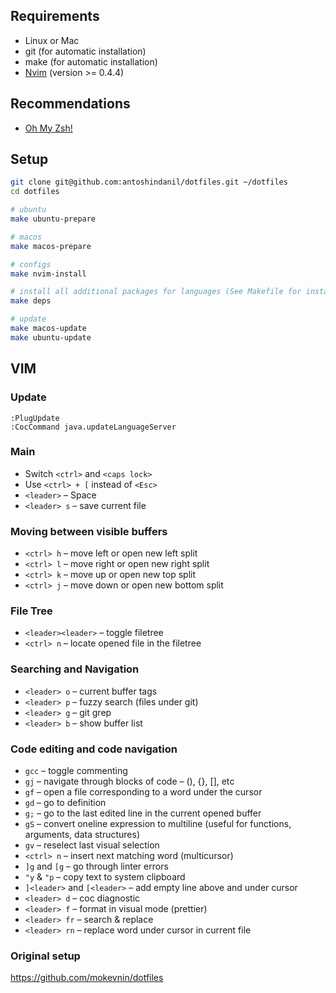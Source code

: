 ## Requirements

* Linux or Mac
* git (for automatic installation)
* make (for automatic installation)
* [Nvim](https://github.com/neovim/neovim/wiki/Installing-Neovim) (version >= 0.4.4)

## Recommendations

* [Oh My Zsh!](https://github.com/ohmyzsh/ohmyzsh)

## Setup

```sh
git clone git@github.com:antoshindanil/dotfiles.git ~/dotfiles 
cd dotfiles

# ubuntu
make ubuntu-prepare

# macos
make macos-prepare

# configs
make nvim-install

# install all additional packages for languages (See Makefile for install packages for some language)
make deps

# update
make macos-update
make ubuntu-update
```

## VIM

### Update

```vim
:PlugUpdate
:CocCommand java.updateLanguageServer
```

### Main

* Switch `<ctrl>` and `<caps lock>`
* Use `<ctrl> + [` instead of `<Esc>`
* `<leader>` – Space
* `<leader> s` – save current file

### Moving between visible buffers

* `<ctrl> h` – move left or open new left split
* `<ctrl> l` – move right or open new right split
* `<ctrl> k` – move up or open new top split
* `<ctrl> j` – move down or open new bottom split

### File Tree

* `<leader><leader>` – toggle filetree
* `<ctrl> n` – locate opened file in the filetree

### Searching and Navigation

* `<leader> o` – current buffer tags
* `<leader> p` – fuzzy search (files under git)
* `<leader> g` – git grep
* `<leader> b` – show buffer list

### Code editing and code navigation

* `gcc` – toggle commenting
* `gj` – navigate through blocks of code – (), {}, [], etс
* `gf` – open a file corresponding to a word under the cursor
* `gd` – go to definition
* `g;` – go to the last edited line in the current opened buffer
* `gS` – convert oneline expression to multiline (useful for functions, arguments, data structures)
* `gv` – reselect last visual selection
* `<ctrl> n` – insert next matching word (multicursor)
* `]g` and `[g` – go through linter errors
* `"y` & `"p` – copy text to system clipboard
* `]<leader>` and `[<leader>` – add  empty line  above and under cursor
* `<leader> d` – coc diagnostic
* `<leader> f` – format in visual mode (prettier)
* `<leader> fr` – search & replace
* `<leader> rn` – replace word under cursor in current file

### Original setup

https://github.com/mokevnin/dotfiles
